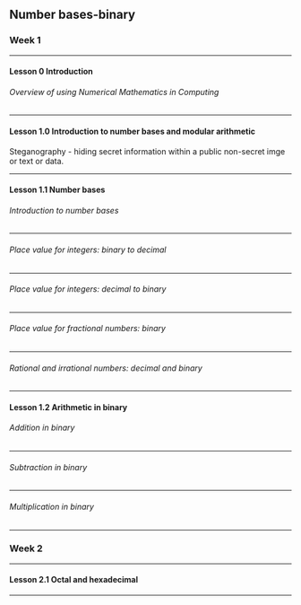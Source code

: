 ## Number bases-binary

### Week 1

---

#### Lesson 0 Introduction

<h6>Overview of using Numerical Mathematics in Computing</h6>

---

#### Lesson 1.0 Introduction to number bases and modular arithmetic

Steganography - hiding secret information within a public non-secret imge or text or data.

---

#### Lesson 1.1 Number bases

<h6>Introduction to number bases</h6>

---

<h6>Place value for integers: binary to decimal</h6>

---

<h6>Place value for integers: decimal to binary</h6>

---

<h6>Place value for fractional numbers: binary</h6>

---

<h6>Rational and irrational numbers: decimal and binary</h6>

---

#### Lesson 1.2 Arithmetic in binary

<h6>Addition in binary</h6>

---

<h6>Subtraction in binary</h6>

---

<h6>Multiplication in binary</h6>

---

### Week 2

---

#### Lesson 2.1 Octal and hexadecimal

---
